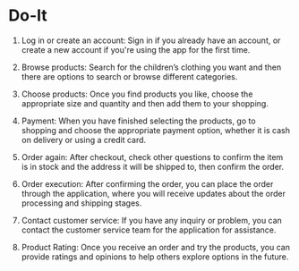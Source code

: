 # Do-It
1. Log in or create an account: Sign in if you already have an account, or create a new account if you're using the app for the first time.

2. Browse products: Search for the children’s clothing you want and then there are options to search or browse different categories.

3. Choose products: Once you find products you like, choose the appropriate size and quantity and then add them to your shopping.

4. Payment: When you have finished selecting the products, go to shopping and choose the appropriate payment option, whether it is cash on delivery or using a credit card.

5. Order again: After checkout, check other questions to confirm the item is in stock and the address it will be shipped to, then confirm the order.

6. Order execution: After confirming the order, you can place the order through the application, where you will receive updates about the order processing and shipping stages.

7. Contact customer service: If you have any inquiry or problem, you can contact the customer service team for the application for assistance.

8. Product Rating: Once you receive an order and try the products, you can provide ratings and opinions to help others explore options in the future.
